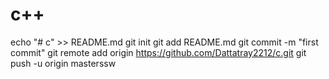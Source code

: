 # c++
echo "# c" >> README.md
git init
git add README.md
git commit -m "first commit"
git remote add origin https://github.com/Dattatray2212/c.git
git push -u origin masterssw
